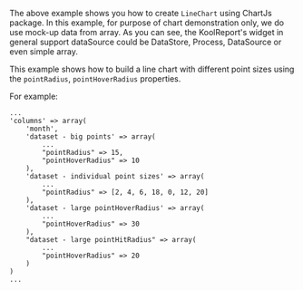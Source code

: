 The above example shows you how to create `LineChart` using ChartJs package. In this example, for purpose of chart demonstration only, we do use mock-up data from array. As you can see, the KoolReport's widget in general support dataSource could be DataStore, Process, DataSource or even simple array.

This example shows how to build a line chart with different point sizes using the <code>pointRadius</code>, <code>pointHoverRadius</code> properties.

For example:

    ...
    'columns' => array(
        'month',
        'dataset - big points' => array(
            ...
            "pointRadius" => 15,
            "pointHoverRadius" => 10
        ),
        'dataset - individual point sizes' => array(
            ...
            "pointRadius" => [2, 4, 6, 18, 0, 12, 20]
        ),
        'dataset - large pointHoverRadius' => array(
            ...
            "pointHoverRadius" => 30
        ),
        "dataset - large pointHitRadius" => array(
            ...
            "pointHoverRadius" => 20
        )
    )
    ...